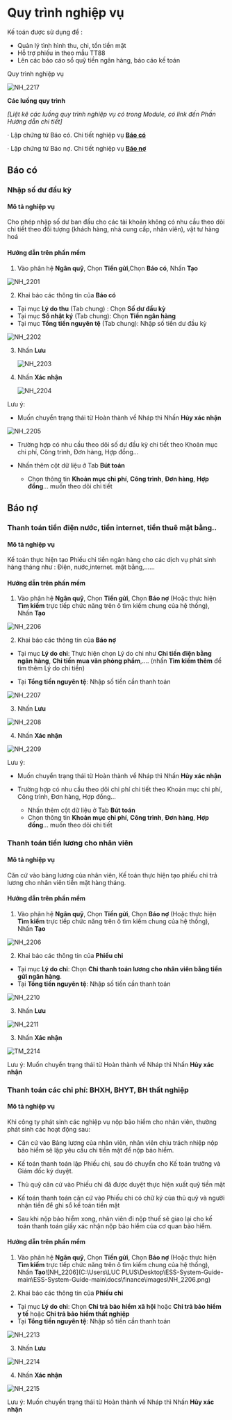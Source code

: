 # Quy trình nghiệp vụ

Kế toán được sử dụng để  :

- Quản lý tình hình thu, chi, tồn tiền mặt
- Hỗ trợ phiếu in theo mẫu TT88
- Lên các báo cáo sổ quỹ tiền ngân hàng, báo cáo kế toán

Quy trình nghiệp vụ

![NH_2217](images/NH_2217.PNG)

**Các luồng quy trình**

*[Liệt kê các luồng quy trình nghiệp vụ có trong Module, có link đến Phần Hướng dẫn chi tiết]*

·     Lập chứng từ Báo có. Chi tiết nghiệp vụ **[Báo có](#bao-co)**

·     Lập chứng từ Báo nợ. Chi tiết nghiệp vụ **[Báo nợ](#bao-no)**

## Báo có

### Nhập số dư đầu kỳ

#### Mô tả nghiệp vụ

Cho phép nhập số dư ban đầu cho các tài khoản không có nhu cầu theo dõi chi tiết theo đối tượng (khách hàng, nhà cung cấp, nhân viên), vật tư hàng hoá

#### Hướng dẫn trên phần mềm

1. Vào phân hệ **Ngân quỹ**, Chọn **Tiền gửi**,Chọn **Báo có**,  Nhấn **Tạo**

![NH_2201](images/NH_2201.png)

2. Khai báo các thông tin của **Báo có**

- Tại mục **Lý do thu** (Tab chung) : Chọn **Số dư đầu kỳ**
- Tại mục **Sổ nhật ký** (Tab chung): Chọn **Tiền ngân hàng**
- Tại mục **Tổng tiền nguyên tệ** (Tab chung): Nhập số tiền dư đầu kỳ

![NH_2202](images/NH_2202.png)

3. Nhấn **Lưu**

   ![NH_2203](images/NH_2203.png)

   

4. Nhấn **Xác nhận**

   ![NH_2204](images/NH_2204.png)

   

Lưu ý:

-  Muốn chuyển trạng thái từ Hoàn thành về Nháp thì Nhấn **Hủy xác nhận**

![NH_2205](images/NH_2205.png)

-  Trường hợp có nhu cầu theo dõi số dư đầu kỳ chi tiết theo Khoản mục chi phí, Công trình, Đơn hàng, Hợp đồng...

  - Nhấn thêm cột dữ liệu ở Tab **Bút toán**
    - Chọn thông tin **Khoản mục chi phí**, **Công trình**, **Đơn hàng**, **Hợp đồng**... muốn theo dõi chi tiết

## Báo nợ

### Thanh toán tiền điện nước, tiền internet, tiền thuê mặt bằng..

#### Mô tả nghiệp vụ

Kế toán thực hiện tạo Phiếu chi tiền ngân hàng cho các dịch vụ phát sinh hàng tháng như : Điện, nước,internet. mặt bằng,......

#### Hướng dẫn trên phần mềm

1. Vào phân hệ **Ngân quỹ**, Chọn **Tiền gửi**, Chọn **Báo nợ** (Hoặc thực hiện **Tìm kiếm** trực tiếp chức năng trên ô tìm kiếm chung của hệ thống), Nhấn **Tạo**

![NH_2206](images/NH_2206.png)

2. Khai báo các thông tin của **Báo nợ**

- Tại mục **Lý do chi**: Thực hiện chọn Lý do chi như **Chi tiền điện bằng ngân hàng**, **Chi tiền mua văn phòng phẩm**,.... (nhấn **Tìm kiếm thêm** để tìm thêm Lý do chi tiền)

- Tại **Tổng tiền nguyên tệ**: Nhập số tiền cần thanh toán

![NH_2207](images/NH_2207.png)

3. Nhấn **Lưu**

![NH_2208](images/NH_2208.png)

4. Nhấn **Xác nhận**

![NH_2209](images/NH_2209.png)

Lưu ý:

-  Muốn chuyển trạng thái từ Hoàn thành về Nháp thì Nhấn **Hủy xác nhận**

- Trường hợp có nhu cầu theo dõi chi phí chi tiết theo Khoản mục chi phí, Công trình, Đơn hàng, Hợp đồng...
  - Nhấn thêm cột dữ liệu ở Tab **Bút toán**
  - Chọn thông tin **Khoản mục chi phí**, **Công trình**, **Đơn hàng**, **Hợp đồng**... muốn theo dõi chi tiết

### Thanh toán tiền lương cho nhân viên

#### Mô tả nghiệp vụ

Căn cứ vào bảng lương của nhân viên, Kế toán thực hiện tạo phiếu chi trả lương cho nhân viên tiền mặt hàng tháng.

#### Hướng dẫn trên phần mềm

1. Vào phân hệ **Ngân quỹ**, Chọn **Tiền gửi**, Chọn **Báo nợ** (Hoặc thực hiện **Tìm kiếm** trực tiếp chức năng trên ô tìm kiếm chung của hệ thống), Nhấn **Tạo**

![NH_2206](images/NH_2206.png)

2. Khai báo các thông tin của **Phiếu chi**

- Tại mục **Lý do chi**: Chọn **Chi thanh toán lương cho nhân viên bằng tiền gửi ngân hàng**.
- Tại **Tổng tiền nguyên tệ**: Nhập số tiền cần thanh toán

![NH_2210](images/NH_2210.png)

3. Nhấn **Lưu**

![NH_2211](images/NH_2211.png)

3. Nhấn **Xác nhận**

![TM_2214](images/NH_2214.png)

Lưu ý: Muốn chuyển trạng thái từ Hoàn thành về Nháp thì Nhấn **Hủy xác nhận**

### Thanh toán các chi phí: BHXH, BHYT, BH thất nghiệp

#### Mô tả nghiệp vụ

Khi công ty phát sinh các nghiệp vụ nộp bảo hiểm cho nhân viên, thường phát sinh các hoạt động sau:

- Căn cứ vào Bảng lương của nhân viên, nhân viên chịu trách nhiệp nộp bảo hiểm sẽ lập yêu cầu chi tiền mặt để nộp bảo hiểm.

- Kế toán thanh toán lập Phiếu chi, sau đó chuyển cho Kế toán trưởng và Giám đốc ký duyệt.

- Thủ quỹ căn cứ vào Phiếu chi đã được duyệt thực hiện xuất quỹ tiền mặt

- Kế toán thanh toán căn cứ vào Phiếu chi có chữ ký của thủ quỹ và người nhận tiền để ghi sổ kế toán tiền mặt

- Sau khi nộp bảo hiểm xong, nhân viên đi nộp thuế sẽ giao lại cho kế toán thanh toán giấy xác nhận nộp bảo hiểm của cơ quan bảo hiểm.

#### Hướng dẫn trên phần mềm

1. Vào phân hệ **Ngân quỹ**, Chọn **Tiền gửi**, Chọn **Báo nợ** (Hoặc thực hiện **Tìm kiếm** trực tiếp chức năng trên ô tìm kiếm chung của hệ thống), Nhấn **Tạo**![NH_2206](C:\Users\LUC PLUS\Desktop\ESS-System-Guide-main\ESS-System-Guide-main\docs\finance\images\NH_2206.png)

2. Khai báo các thông tin của **Phiếu chi**

- Tại mục **Lý do chi**: Chọn **Chi trả bảo hiểm xã hội** hoặc **Chi trả bảo hiểm y tế** hoặc **Chi trả bảo hiểm thất nghiệp**
- Tại **Tổng tiền nguyên tệ**: Nhập số tiền cần thanh toán

![NH_2213](images/NH_2213.png)

3. Nhấn **Lưu**

![NH_2214](images/NH_2214.png)

4. Nhấn **Xác nhận**

![NH_2215](images/NH_2215.png)

Lưu ý: Muốn chuyển trạng thái từ Hoàn thành về Nháp thì Nhấn **Hủy xác nhận**